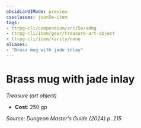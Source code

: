 ```yaml
---
obsidianUIMode: preview
cssclasses: json5e-item
tags:
- ttrpg-cli/compendium/src/5e/xdmg
- ttrpg-cli/item/gear/treasure-art-object
- ttrpg-cli/item/rarity/none
aliases: 
- "Brass mug with jade inlay"
---
```

# Brass mug with jade inlay
*Treasure (art object)*  


- **Cost**: 250 gp

*Source: Dungeon Master's Guide (2024) p. 215*